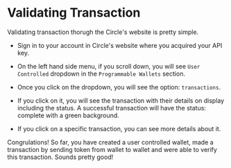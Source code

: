 # Validating Transaction

Validating transaction thorugh the Circle's website is pretty simple.

- Sign in to your account in Circle's website where you acquired your API key.

- On the left hand side menu, if you scroll down, you will see `User Controlled` dropdown in the `Programmable Wallets` section.

- Once you click on the dropdown, you will see the option: `transactions`.

- If you click on it, you will see the transaction with their details on display including the status. A successful transaction will have the status: complete with a green background.

- If you click on a specific transaction, you can see more details about it.

Congrulations! So far, you have created a user controlled wallet, made a transaction by sending token from wallet to wallet and were able to verify this transaction. Sounds pretty good!

